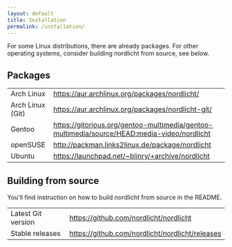 ```yaml
---
layout: default
title: Installation
permalink: /installation/
---
```


For some Linux distributions, there are already packages. For other operating systems, consider building nordlicht from source, see below.

## Packages


|     |     |
| --- | --- |
| Arch Linux | <https://aur.archlinux.org/packages/nordlicht/> |
| Arch Linux (Git) | <https://aur.archlinux.org/packages/nordlicht-git/> |
| Gentoo | <https://gitorious.org/gentoo-multimedia/gentoo-multimedia/source/HEAD:media-video/nordlicht> |
| openSUSE | <http://packman.links2linux.de/package/nordlicht> |
| Ubuntu | <https://launchpad.net/~blinry/+archive/nordlicht> |

## Building from source

You'll find instruction on how to build nordlicht from source in the README.

|     |     |
| --- | --- |
| Latest Git version | <https://github.com/nordlicht/nordlicht> |
| Stable releases | <https://github.com/nordlicht/nordlicht/releases> |
